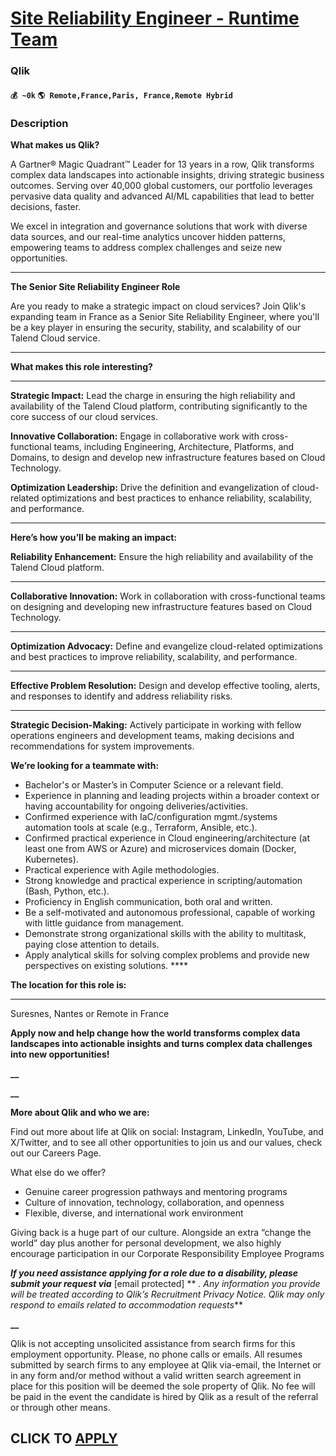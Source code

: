 # [Site Reliability Engineer - Runtime Team](https://www.remotewlb.com/apply/site-reliability-engineer-runtime-team)  
### Qlik  
#### `💰 ~0k` `🌎 Remote,France,Paris, France,Remote Hybrid`  

### Description

**What makes us Qlik?**

A Gartner® Magic Quadrant™ Leader for 13 years in a row, Qlik transforms complex data landscapes into actionable insights, driving strategic business outcomes. Serving over 40,000 global customers, our portfolio leverages pervasive data quality and advanced AI/ML capabilities that lead to better decisions, faster.

We excel in integration and governance solutions that work with diverse data sources, and our real-time analytics uncover hidden patterns, empowering teams to address complex challenges and seize new opportunities.

****

**The Senior Site Reliability Engineer Role**

Are you ready to make a strategic impact on cloud services? Join Qlik's expanding team in France as a Senior Site Reliability Engineer, where you'll be a key player in ensuring the security, stability, and scalability of our Talend Cloud service.

****

**What makes this role interesting?**

****

**Strategic Impact:** Lead the charge in ensuring the high reliability and availability of the Talend Cloud platform, contributing significantly to the core success of our cloud services.

**Innovative Collaboration:** Engage in collaborative work with cross-functional teams, including Engineering, Architecture, Platforms, and Domains, to design and develop new infrastructure features based on Cloud Technology.

**Optimization Leadership:** Drive the definition and evangelization of cloud-related optimizations and best practices to enhance reliability, scalability, and performance.

****

**Here’s how you’ll be making an impact:**

**Reliability Enhancement:** Ensure the high reliability and availability of the Talend Cloud platform.

****

**Collaborative Innovation:** Work in collaboration with cross-functional teams on designing and developing new infrastructure features based on Cloud Technology.

****

**Optimization Advocacy:** Define and evangelize cloud-related optimizations and best practices to improve reliability, scalability, and performance.

****

**Effective Problem Resolution:** Design and develop effective tooling, alerts, and responses to identify and address reliability risks.

****

**Strategic Decision-Making:** Actively participate in working with fellow operations engineers and development teams, making decisions and recommendations for system improvements.

**We’re looking for a teammate with:**

  * Bachelor's or Master’s in Computer Science or a relevant field.
  * Experience in planning and leading projects within a broader context or having accountability for ongoing deliveries/activities.
  * Confirmed experience with IaC/configuration mgmt./systems automation tools at scale (e.g., Terraform, Ansible, etc.).
  * Confirmed practical experience in Cloud engineering/architecture (at least one from AWS or Azure) and microservices domain (Docker, Kubernetes).
  * Practical experience with Agile methodologies.
  * Strong knowledge and practical experience in scripting/automation (Bash, Python, etc.).
  * Proficiency in English communication, both oral and written.
  * Be a self-motivated and autonomous professional, capable of working with little guidance from management.
  * Demonstrate strong organizational skills with the ability to multitask, paying close attention to details.
  * Apply analytical skills for solving complex problems and provide new perspectives on existing solutions. ****

**The location for this role is:**

****

Suresnes, Nantes or Remote in France

**Apply now and help change how the world transforms complex data landscapes into actionable insights and turns complex data challenges into new opportunities!**

**__**

**__**

**More about Qlik and who we are:**

Find out more about life at Qlik on social: Instagram, LinkedIn, YouTube, and X/Twitter, and to see all other opportunities to join us and our values, check out our Careers Page.

What else do we offer?

  * Genuine career progression pathways and mentoring programs
  * Culture of innovation, technology, collaboration, and openness
  * Flexible, diverse, and international work environment

Giving back is a huge part of our culture. Alongside an extra “change the world” day plus another for personal development, we also highly encourage participation in our Corporate Responsibility Employee Programs

**_If you need assistance applying for a role due to a disability, please submit your request via_** [email protected] ** _. Any information you provide will be treated according to Qlik’s Recruitment Privacy Notice. Qlik may only respond to emails related to accommodation requests_**

**__**

Qlik is not accepting unsolicited assistance from search firms for this employment opportunity. Please, no phone calls or emails. All resumes submitted by search firms to any employee at Qlik via-email, the Internet or in any form and/or method without a valid written search agreement in place for this position will be deemed the sole property of Qlik. No fee will be paid in the event the candidate is hired by Qlik as a result of the referral or through other means.

  
## CLICK TO [APPLY](https://www.remotewlb.com/apply/site-reliability-engineer-runtime-team)

